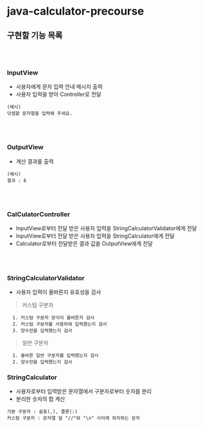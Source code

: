 # java-calculator-precourse

## 구현할 기능 목록

</br>
</br>

### InputView
   * 사용자에게 문자 입력 안내 메시지 출력
   * 사용자 입력을 받아 Controller로 전달

    (예시)
    덧셈할 문자열을 입력해 주세요.

   
</br>
</br>

### OutputView
   * 계산 결과를 출력

    (예시)
    결과 : 6
       
</br>
</br>

### CalCulatorController
   * InputView로부터 전달 받은 사용자 입력을 StringCalculatorValidator에게 전달
   * InputView로부터 전달 받은 사용자 입력을 StringCalculator에게 전달
   * Calculator로부터 전달받은 결과 값을 OutputView에게 전달

</br>
</br>

### StringCalculatorValidator
   * 사용자 입력이 올바른지 유효성을 검사

   > 커스텀 구분자

      1. 커스텀 구분자 양식이 올바른지 검사
      2. 커스텀 구분자를 사용하여 입력했는지 검사
      3. 양수만을 입력했는지 검사
   
   > 일반 구분자

      1. 올바른 일반 구분자를 입력했는지 검사
      2. 양수만을 입력했는지 검사

### StringCalculator
   * 사용자로부터 입력받은 문자열에서 구분자로부터 숫자를 분리
   * 분리한 숫자의 합 계산
   
    기본 구분자 : 쉼표(,), 콜론(:)
    커스텀 구분자 : 문자열 앞 "//"와 "\n" 사이에 위치하는 문자

</br>
</br>
